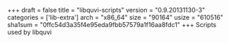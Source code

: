 +++
draft = false
title = "libquvi-scripts"
version = "0.9.20131130-3"
categories = ['lib-extra']
arch = "x86_64"
size = "90164"
usize = "610516"
sha1sum = "0ffc54d3a35f4e95eda9fbb57579a1f16aa8fdc1"
+++
Scripts used by libquvi